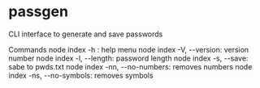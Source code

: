 # passgen
CLI interface to generate and save passwords

Commands
node index -h : help menu
node index -V, --version: version number
node index -l, --length: password length
node index -s, --save: sabe to pwds.txt
node index -nn, --no-numbers: removes numbers
node index -ns, --no-symbols: removes symbols
